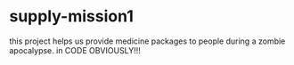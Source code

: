 # supply-mission1
this project helps us provide medicine packages to people during a zombie apocalypse. in CODE OBVIOUSLY!!!
